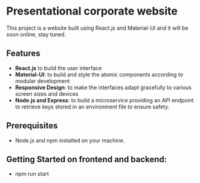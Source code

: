 # Presentational corporate website
This project is a website built using React.js and Material-UI and it will be soon online, stay tuned.


## Features

- **React.js** to build the user interface
- **Material-UI**: to build and style the atomic components according to modular development
- **Responsive Design**: to make the interfaces adapt gracefully to various screen sizes and devices
- **Node.js and Express**: to build a microservice providing an API endpoint to retrieve keys stored in an environment file to ensure safety.

## Prerequisites

- Node.js and npm installed on your machine.

## Getting Started on frontend and backend:

- npm run start 

